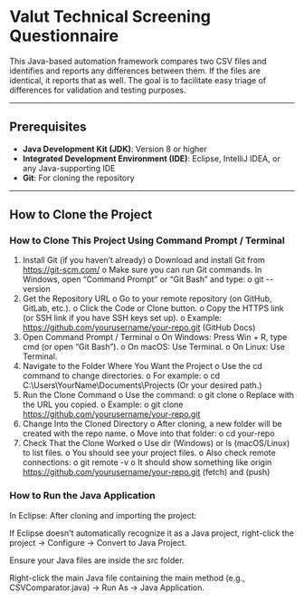 # Valut Technical Screening Questionnaire

This Java-based automation framework compares two CSV files and identifies and reports any differences between them. If the files are identical, it reports that as well. The goal is to facilitate easy triage of differences for validation and testing purposes.

---

## Prerequisites

- **Java Development Kit (JDK)**: Version 8 or higher
- **Integrated Development Environment (IDE)**: Eclipse, IntelliJ IDEA, or any Java-supporting IDE
- **Git**: For cloning the repository

---

## How to Clone the Project

### How to Clone This Project Using Command Prompt / Terminal
1.	Install Git (if you haven’t already)
   o	Download and install Git from https://git-scm.com/
   o	Make sure you can run Git commands. In Windows, open “Command Prompt” or “Git Bash” and type:
   o	git --version
2.	Get the Repository URL
   o	Go to your remote repository (on GitHub, GitLab, etc.).
   o	Click the Code or Clone button.
   o	Copy the HTTPS link (or SSH link if you have SSH keys set up).
   o	Example: https://github.com/yourusername/your-repo.git (GitHub Docs)
3.	Open Command Prompt / Terminal
   o	On Windows: Press Win + R, type cmd (or open “Git Bash”).
   o	On macOS: Use Terminal.
   o	On Linux: Use Terminal.
   4.	Navigate to the Folder Where You Want the Project
   o	Use the cd command to change directories.
   o	For example:
   o	cd C:\Users\YourName\Documents\Projects
   (Or your desired path.)
5.	Run the Clone Command
   o	Use the command:
   o	git clone <repository-url>
   o	Replace <repository-url> with the URL you copied.
   o	Example:
   o	git clone https://github.com/yourusername/your-repo.git
6.	Change Into the Cloned Directory
   o	After cloning, a new folder will be created with the repo name.
   o	Move into that folder:
   o	cd your-repo
7.	Check That the Clone Worked
   o	Use dir (Windows) or ls (macOS/Linux) to list files.
   o	You should see your project files.
   o	Also check remote connections:
   o	git remote -v
   o	It should show something like origin https://github.com/yourusername/your-repo.git (fetch) and (push)


### How  to Run the Java Application
In Eclipse:
After cloning and importing the project:

If Eclipse doesn't automatically recognize it as a Java project, right-click the project → Configure → Convert to Java Project.

Ensure your Java files are inside the src folder.

Right-click the main Java file containing the main method (e.g., CSVComparator.java) → Run As → Java Application.
